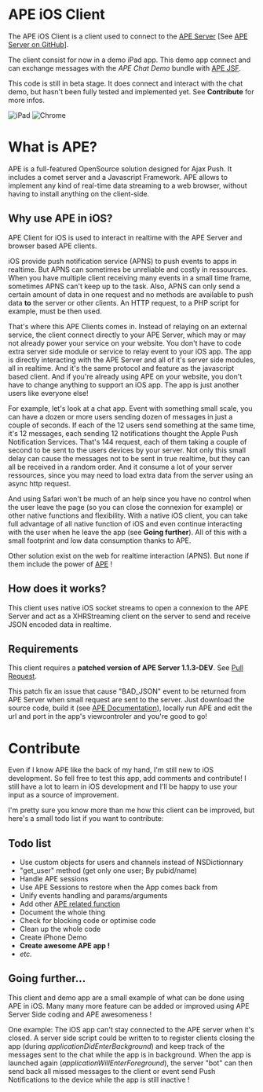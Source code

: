 APE iOS Client
==============
The APE iOS Client is a client used to connect to the [APE Server](http://ape-project.org/) [See [APE Server on GitHub](https://github.com/APE-Project/APE_Server)]. 

The client consist for now in a demo iPad app. This demo app connect and can exchange messages with the _APE Chat Demo_ bundle with [APE JSF](https://github.com/APE-Project/APE_JSF). 

This code is still in beta stage. It does connect and interact with the chat demo, but hasn't been fully tested and implemented yet. See **Contribute** for more infos.

![iPad](http://i.imgur.com/NXBTWQI.png)
![Chrome](http://i.imgur.com/KAoJnfF.png)

# What is APE?
APE is a full-featured OpenSource solution designed for Ajax Push. It includes a comet server and a Javascript Framework. APE allows to implement any kind of real-time data streaming to a web browser, without having to install anything on the client-side.

## Why use APE in iOS?
APE Client for iOS is used to interact in realtime with the APE Server and browser based APE clients. 

iOS provide push notification service (APNS) to push events to apps in realtime. But APNS can sometimes be unreliable and costly in ressources. When you have multiple client receiving many events in a small time frame, sometimes APNS can't keep up to the task. Also, APNS can only send a certain amount of data in one request and no methods are available to push data **to** the server or other clients. An HTTP request, to a PHP script for example, must be then used.

That's where this APE Clients comes in. Instead of relaying on an external service, the client connect directly to your APE Server, which may or may not already power your service on your website. You don't have to code extra server side module or service to relay event to your iOS app. The app is directly interacting with the APE Server and all of it's server side modules, all in realtime. And it's the same protocol and feature as the javascript based client. And if you're already using APE on your website, you don't have to change anything to support an iOS app. The app is just another users like everyone else!


For example, let's look at a chat app. Event with something small scale, you can have a dozen or more users sending dozen of messages in just a couple of seconds. If each of the 12 users send something at the same time, it's 12 messages, each sending 12 notifications thought the Apple Push Notification Services. That's 144 request, each of them taking a couple of second to be sent to the users devices by your server. Not only this small delay can cause the messages not to be sent in true realtime, but they can all be received in a random order. And it consume a lot of your server ressources, since you may need to load extra data from the server using an async http request. 

And using Safari won't be much of an help since you have no control when the user leave the page (so you can close the connexion for example) or other native functions and flexibility. With a native iOS client, you can take full advantage of all native function of iOS and even continue interacting with the user when he leave the app (see **Going further**). All of this with a small footprint and low data consumption thanks to APE.


Other solution exist on the web for realtime interaction (APNS). But none if them include the power of [APE](http://ape-project.org/) !

## How does it works?
This client uses native iOS socket streams to open a connexion to the APE Server and act as a XHRStreaming client on the server to send and receive JSON encoded data in realtime.

## Requirements
This client requires a **patched version of APE Server 1.1.3-DEV**. See [Pull Request](https://github.com/lcharette/APE_Server/tree/fe98daf9db61410cb4358f248b74975cbd6072cb). 

This patch fix an issue that cause "BAD_JSON" event to be returned from APE Server when small request are sent to the server. Just download the source code, build it (see [APE Documentation](http://ape-project.org/wiki/index.php?page=Main+page)), locally run APE and edit the url and port in the app's viewcontroler and you're good to go!


# Contribute
Even if I know APE like the back of my hand, I'm still new to iOS development. So fell free to test this app, add comments and contribute! I still have a lot to learn in iOS development and I'll be happy to use your input as a source of improvement. 

I'm pretty sure you know more than me how this client can be improved, but here's a small todo list if you want to contribute:

## Todo list
* Use custom objects for users and channels instead of NSDictionnary
* "get_user" method (get only one user; By pubid/name)
* Handle APE sessions
* Use APE Sessions to restore when the App comes back from 
* Unify events handling and params/arguments
* Add other [APE related function](http://ape-project.org/static/jsdocs/client/symbols/APE.html)
* Document the whole thing
* Check for blocking code or optimise code
* Clean up the whole code
* Create iPhone Demo
* **Create awesome APE app !**
* _etc._

## Going further...
This client and demo app are a small example of what can be done using APE in iOS. Many many more feature can be added or improved using APE Server Side coding and APE awesomeness ! 

One example: The iOS app can't stay connected to the APE server when it's closed. A server side script could be written to to register clients closing the app (during _applicationDidEnterBackground_) and keep track of the messages sent to the chat while the app is in background. When the app is launched again (_applicationWillEnterForeground_), the server "bot" can then send back all missed messages to the client or event send Push Notifications to the device while the app is still inactive !
